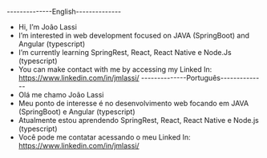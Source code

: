 --------------English--------------
- Hi, I’m João Lassi
- I’m interested in web development focused on JAVA (SpringBoot) and Angular (typescript)
- I’m currently learning SpringRest, React, React Native e Node.Js (typescript)
- You can make contact with me by accessing my Linked In: https://www.linkedin.com/in/jmlassi/
--------------Português--------------
- Olá me chamo João Lassi
- Meu ponto de interesse é no desenvolvimento web focando em JAVA (SpringBoot) e Angular (typescript)
- Atualmente estou aprendendo SpringRest, React, React Native e Node.js (typescript)
- Você pode me contatar acessando o meu Linked In: https://www.linkedin.com/in/jmlassi/
